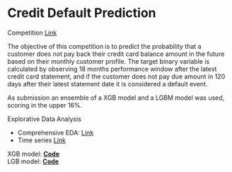 # Credit Default Prediction

Competition [Link](https://www.kaggle.com/competitions/amex-default-prediction)

The objective of this competition is to predict the probability that a customer does not pay back their credit card balance amount in the future based on their monthly customer profile. The target binary variable is calculated by observing 18 months performance window after the latest credit card statement, and if the customer does not pay due amount in 120 days after their latest statement date it is considered a default event.

As submission an ensemble of a XGB model and a LGBM model was used, scoring in the upper 16%.

Explorative Data Analysis  
* Comprehensive EDA: [Link](https://github.com/pyagoubi/Credit-Default-Prediction/blob/main/Amex_EDA.ipynb)
* Time series [Link]()

XGB model: **[Code](https://github.com/pyagoubi/Credit-Default-Prediction/blob/main/Amex_XGBoost.ipynb)**   
LGB model: **[Code](https://github.com/pyagoubi/Credit-Default-Prediction/blob/main/Amex_LGBM.ipynb)** 
